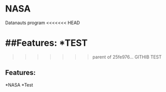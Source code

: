 # NASA
Datanauts program
<<<<<<< HEAD

##Features:
*TEST
=======
>>>>>>> parent of 25fe976... GITHIB TEST
## Features: 
*NASA 
*Test
